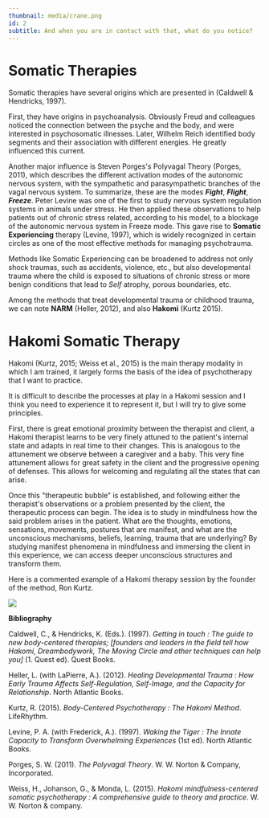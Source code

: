 ```yaml
---
thumbnail: media/crane.png
id: 2
subtitle: And when you are in contact with that, what do you notice?
---
```

# Somatic Therapies
Somatic therapies have several origins which are presented in (Caldwell & Hendricks, 1997).

First, they have origins in psychoanalysis. Obviously Freud and colleagues noticed the connection between the psyche and the body, and were interested in psychosomatic illnesses. Later, Wilhelm Reich identified body segments and their association with different energies. He greatly influenced this current.

Another major influence is Steven Porges's Polyvagal Theory (Porges, 2011), which describes the different activation modes of the autonomic nervous system, with the sympathetic and parasympathetic branches of the vagal nervous system.
To summarize, these are the modes ***Fight***, ***Flight***, ***Freeze***.
Peter Levine was one of the first to study nervous system regulation systems in animals under stress. He then applied these observations to help patients out of chronic stress related, according to his model, to a blockage of the autonomic nervous system in Freeze mode. This gave rise to **Somatic Experiencing** therapy (Levine, 1997), which is widely recognized in certain circles as one of the most effective methods for managing psychotrauma.

Methods like Somatic Experiencing can be broadened to address not only shock traumas, such as accidents, violence, etc., but also developmental trauma where the child is exposed to situations of chronic stress or more benign conditions that lead to *Self* atrophy, porous boundaries, etc.

Among the methods that treat developmental trauma or childhood trauma, we can note **NARM** (Heller, 2012), and also **Hakomi** (Kurtz 2015).
# Hakomi Somatic Therapy
Hakomi (Kurtz, 2015; Weiss et al., 2015) is the main therapy modality in which I am trained, it largely forms the basis of the idea of psychotherapy that I want to practice.

It is difficult to describe the processes at play in a Hakomi session and I think you need to experience it to represent it, but I will try to give some principles.

First, there is great emotional proximity between the therapist and client, a Hakomi therapist learns to be very finely attuned to the patient's internal state and adapts in real time to their changes. This is analogous to the attunement we observe between a caregiver and a baby. This very fine attunement allows for great safety in the client and the progressive opening of defenses. This allows for welcoming and regulating all the states that can arise.

Once this "therapeutic bubble" is established, and following either the therapist's observations or a problem presented by the client, the therapeutic process can begin. The idea is to study in mindfulness how the said problem arises in the patient. What are the thoughts, emotions, sensations, movements, postures that are manifest, and what are the unconscious mechanisms, beliefs, learning, trauma that are underlying?
By studying manifest phenomena in mindfulness and immersing the client in this experience, we can access deeper unconscious structures and transform them.

Here is a commented example of a Hakomi therapy session by the founder of the method, Ron Kurtz.

![](https://www.youtube.com/watch?v=Sm6ayJTG-tM)

**Bibliography**

Caldwell, C., & Hendricks, K. (Eds.). (1997). *Getting in touch : The guide to new body-centered therapies; [founders and leaders in the field tell how Hakomi, Dreambodywork, The Moving Circle and other techniques can help you]* (1. Quest ed). Quest Books.

Heller, L. (with LaPierre, A.). (2012). *Healing Developmental Trauma : How Early Trauma Affects Self-Regulation, Self-Image, and the Capacity for Relationship*. North Atlantic Books.

Kurtz, R. (2015). *Body-Centered Psychotherapy : The Hakomi Method*. LifeRhythm.

Levine, P. A. (with Frederick, A.). (1997). *Waking the Tiger : The Innate Capacity to Transform Overwhelming Experiences* (1st ed). North Atlantic Books.

Porges, S. W. (2011). *The Polyvagal Theory*. W. W. Norton & Company, Incorporated.

Weiss, H., Johanson, G., & Monda, L. (2015). *Hakomi mindfulness-centered somatic psychotherapy : A comprehensive guide to theory and practice*. W. W. Norton & company.
